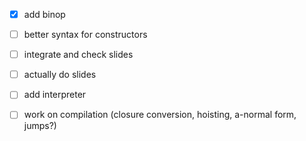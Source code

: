 - [x] add binop
- [ ] better syntax for constructors
- [ ] integrate and check slides
- [ ] actually do slides
- [ ] add interpreter
- [ ] work on compilation (closure conversion, hoisting, a-normal form, jumps?)

